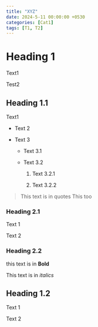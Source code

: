 ```yaml
---
title: "XYZ"
date: 2024-5-11 00:00:00 +0530
categories: [Cat1]
tags: [T1, T2]
---
```


# Heading 1

Text1

Test2

## Heading 1.1

Text1

* Text 2

* Text 3

   * Text 3.1
 
   * Text 3.2
 
      1. Text 3.2.1
    
      2. Text 3.2.2

> This text is in quotes
> This too

### Heading 2.1

Text 1

Text 2


### Heading 2.2

this text is in **Bold**

This text is in *italics*

## Heading 1.2

Text 1

Text 2



